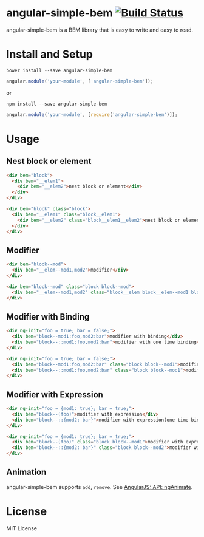 # angular-simple-bem [![Build Status](https://travis-ci.org/ukyo/angular-simple-bem.svg?branch=master)](https://travis-ci.org/ukyo/angular-simple-bem)

angular-simple-bem is a BEM library that is easy to write and easy to read.

# Install and Setup

```
bower install --save angular-simple-bem
```

```js
angular.module('your-module', ['angular-simple-bem']);
```

or

```
npm install --save angular-simple-bem
```

```js
angular.module('your-module', [require('angular-simple-bem')]);
```


# Usage

## Nest block or element

```html
<div bem="block">
  <div bem="__elem1">
    <div bem="__elem2">nest block or element</div>
  </div>
</div>
```

```html
<div bem="block" class="block">
  <div bem="__elem1" class="block__elem1">
    <div bem="__elem2" class="block__elem1__elem2">nest block or element</div>
  </div>
</div>
```

## Modifier

```html
<div bem="block--mod">
  <div bem="__elem--mod1,mod2">modifier</div>
</div>
```

```html
<div bem="block--mod" class="block block--mod">
  <div bem="__elem--mod1,mod2" class="block__elem block__elem--mod1 block__elem--mod2">modifier</div>
</div>
```

## Modifier with Binding

```html
<div ng-init="foo = true; bar = false;">
  <div bem="block--mod1:foo,mod2:bar">modifier with binding</div>
  <div bem="block--::mod1:foo,mod2:bar">modifier with one time binding</div>
</div>
```

```html
<div ng-init="foo = true; bar = false;">
  <div bem="block--mod1:foo,mod2:bar" class="block block--mod1">modifier with binding</div>
  <div bem="block--::mod1:foo,mod2:bar" class="block block--mod1">modifier with one time binding</div>
</div>
```

## Modifier with Expression

```html
<div ng-init="foo = {mod1: true}; bar = true;">
  <div bem="block--(foo)">modifier with expression</div>
  <div bem="block--::{mod2: bar}">modifier with expression(one time binding)</div>
</div>
```

```html
<div ng-init="foo = {mod1: true}; bar = true;">
  <div bem="block--(foo)" class="block block--mod1">modifier with expression</div>
  <div bem="block--::{mod2: bar}" class="block block--mod2">modifier with expression(one time binding)</div>
</div>
```

## Animation

angular-simple-bem supports `add`, `remove`. See [AngularJS: API: ngAnimate](https://docs.angularjs.org/api/ngAnimate).

# License

MIT License
